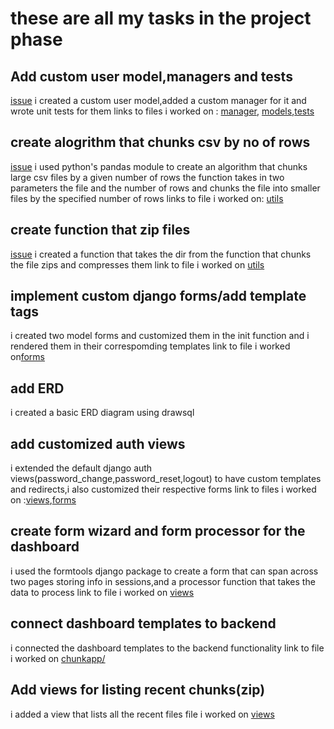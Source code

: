 # these are all my tasks in the project phase

## Add custom user model,managers and tests
 [issue](https://github.com/zuri-training/Chunk-File_Proj_team_49/issues/20)
 i created a custom user model,added a custom manager for it and wrote unit tests for them
 links to files i worked on : [manager](https://github.com/zuri-training/Chunk-File_Proj_team_49/blob/main/accounts/managers.py),
 [models](https://github.com/zuri-training/Chunk-File_Proj_team_49/blob/main/accounts/models.py),[tests](https://github.com/zuri-training/Chunk-File_Proj_team_49/blob/main/accounts/tests.py)
 

## create alogrithm that chunks csv by no of rows
[issue](https://github.com/zuri-training/Chunk-File_Proj_team_49/issues/29)
i used python's pandas module to create an algorithm that chunks large csv files by a given number of rows 
the function takes in two parameters the file and the number of rows and chunks the file into smaller files by the specified number of rows
links to file i worked on: [utils](https://github.com/zuri-training/Chunk-File_Proj_team_49/blob/main/chunkapp/utils.py)

## create function that zip files
[issue](https://github.com/zuri-training/Chunk-File_Proj_team_49/issues/30)
i created a function that takes the dir from the function that chunks the file zips and compresses them
link to file i worked on [utils](https://github.com/zuri-training/Chunk-File_Proj_team_49/blob/main/chunkapp/utils.py)

## implement custom django forms/add template tags 
i created two model forms and customized them in the init function
and i rendered them in their correspomding templates
link to file i worked on[forms](https://github.com/zuri-training/Chunk-File_Proj_team_49/blob/main/chunkapp/forms.py)

## add ERD
i created a basic ERD diagram using drawsql

## add customized auth views
i extended the default django auth views(password_change,password_reset,logout) to have custom templates and redirects,i also customized their respective forms
link to files i worked on :[views](https://github.com/zuri-training/Chunk-File_Proj_team_49/blob/main/accounts/views.py),[forms](https://github.com/zuri-training/Chunk-File_Proj_team_49/blob/main/accounts/forms.py)

## create form wizard and form processor for the dashboard
i used the formtools django package to create a form that can span across two pages storing info in sessions,and a processor function that takes the data to process
link to file i worked on [views](https://github.com/zuri-training/Chunk-File_Proj_team_49/blob/main/chunkapp/views.py)


## connect dashboard templates to backend
i connected the dashboard templates to the backend functionality
link to file i worked on [chunkapp/](https://github.com/zuri-training/Chunk-File_Proj_team_49/tree/main/templates/chunkapp)

## Add views for listing recent chunks(zip)
i added a view that lists all the recent files
file i worked on [views](https://github.com/zuri-training/Chunk-File_Proj_team_49/blob/main/chunkapp/views.py)
